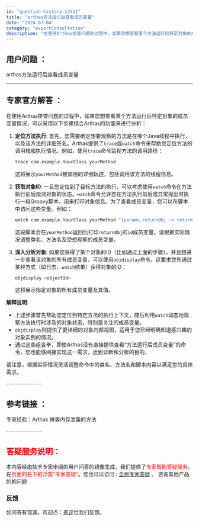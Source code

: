 ```yaml
---
id: "question-history-13511"
title: "arthas方法运行后查看成员变量"
date: "2024-07-04"
category: "expertConsultation"
description: "在使用Arthas排查问题的过程中，如果您想查看某个方法运行后特定对象的成员变量情况，可以采用以下步骤结合Arthas的功能来进行分析：1. **定位方法执行**: 首先，您需要确定想要观察的方法是在哪个Java线程中执行，以及该方法的详细签名。Arthas提供了`trace`或`watch`命令来"
---
```


## 用户问题 ：

arthas方法运行后查看成员变量

---

## 专家官方解答 ：

在使用Arthas排查问题的过程中，如果您想查看某个方法运行后特定对象的成员变量情况，可以采用以下步骤结合Arthas的功能来进行分析：

1. **定位方法执行**: 首先，您需要确定想要观察的方法是在哪个Java线程中执行，以及该方法的详细签名。Arthas提供了`trace`或`watch`命令来帮助您定位方法的调用栈和执行情况。例如，使用`trace`命令监视方法的调用路径：

   ```bash
   trace com.example.YourClass yourMethod
   ```

   这将展示`yourMethod`被调用的详细轨迹，包括调用该方法的线程信息。

2. **获取对象ID**: 一旦您定位到了目标方法的执行，可以考虑使用`watch`命令在方法执行前后观测对象的状态。`watch`命令允许您在方法执行前后或异常抛出时执行一段Groovy脚本，用来打印对象信息。为了查看成员变量，您可以在脚本中访问这些变量。例如：

   ```bash
   watch com.example.YourClass yourMethod "{params,returnObj -> returnObj.id}"
   ```

   这段脚本会在`yourMethod`返回后打印`returnObj`的`id`成员变量。请根据实际情况调整类名、方法名及您想观察的成员变量。

3. **深入分析对象**: 如果您获得了某个对象的ID（比如通过上面的步骤），并且想进一步查看该对象的所有成员变量，可以使用`objdisplay`命令。这要求您先通过某种方式（如日志、`watch`结果）获得对象的ID：
   ```bash
   objdisplay <objectId>
   ```
   这将展示指定对象的所有成员变量及其值。

**解释说明**:

- 上述步骤首先帮助您定位到特定方法的执行上下文，随后利用`watch`动态地观察方法执行时涉及的对象状态，特别是关注的成员变量。
- `objdisplay`则提供了更详细的对象内部视图，适用于您已经明确知道感兴趣的对象实例的情况。
- 通过这些组合拳，即使Arthas没有直接提供查看“方法运行后成员变量”的命令，您也能够间接实现这一需求，达到诊断和分析的目的。

请注意，根据实际情况灵活调整命令中的类名、方法名和脚本内容以满足您的具体需求。

<font color="#949494">---------------</font>

## 参考链接 ：

专家经验：Arthas 排查内存泄露的方法

<font color="#949494">---------------</font>

## <font color="#FF0000">答疑服务说明：</font>

本内容经由技术专家审阅的用户问答的镜像生成，我们提供了<font color="#FF0000">专家智能答疑服务</font>，在<font color="#FF0000">页面的右下的浮窗”专家答疑“</font>。您也可以访问 : [全局专家答疑](https://answer.opensource.alibaba.com/docs/intro) 。 咨询其他产品的的问题

### 反馈

如问答有错漏，欢迎点：[差评](https://ai.nacos.io/user/feedbackByEnhancerGradePOJOID?enhancerGradePOJOId=16074)给我们反馈。
